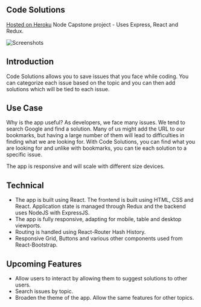 ## Code Solutions
[Hosted on Heroku](https://smarter-student-app.herokuapp.com/)
Node Capstone project - Uses Express, React and Redux.

![Screenshots](https://raw.githubusercontent.com/mqasimb/smarter-student/master/appimage.jpg)

## Introduction
Code Solutions allows you to save issues that you face while coding. You can categorize each issue based on the topic and you can then add solutions which will be tied to each issue.

## Use Case
Why is the app useful? As developers, we face many issues. We tend to search Google and find a solution. Many of us might add the URL to our bookmarks, but having a large number of them will lead to difficulties in finding what we are looking for. With Code Solutions, you can find what you are looking for and unlike with bookmarks, you can tie each solution to a specific issue.

The app is responsive and will scale with different size devices.

## Technical
* The app is built using React. The frontend is built using HTML, CSS and React. Application state is managed through Redux and the backend uses NodeJS with ExpressJS.
* The app is fully responsive, adapting for mobile, table and desktop viewports.
* Routing is handled using React-Router Hash History.
* Responsive Grid, Buttons and various other components used from React-Bootstrap.

## Upcoming Features
* Allow users to interact by allowing them to suggest solutions to other users.
* Search issues by topic.
* Broaden the theme of the app. Allow the same features for other topics.